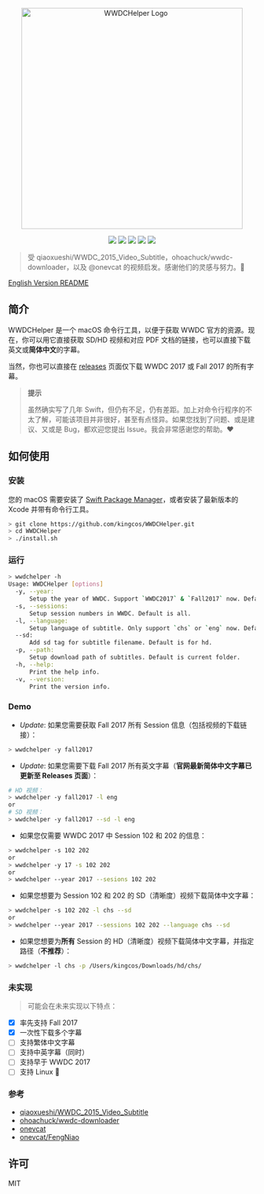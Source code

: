 <p align="center">
<img src="resources/logo.png" alt="WWDCHelper Logo" title="WWDCHelper Logo" width="450">
</p>

<p align="center">
<a href="https://travis-ci.org/kingcos/WWDCHelper"><img src="https://www.travis-ci.org/kingcos/WWDCHelper.svg?branch=master"></a>
<a href="https://codecov.io/gh/kingcos/WWDCHelper"><img src="https://codecov.io/gh/kingcos/WWDCHelper/branch/master/graph/badge.svg"></a>
<img src="https://img.shields.io/badge/Swift-4.1-orange.svg">
<img src="https://img.shields.io/badge/Platform-macOS-red.svg">
<img src="https://img.shields.io/badge/License-MIT-blue.svg">
</p>

> 受 qiaoxueshi/WWDC_2015_Video_Subtitle，ohoachuck/wwdc-downloader，以及 @onevcat 的视频启发。感谢他们的灵感与努力。👏

[English Version README](README.md)

## 简介

WWDCHelper 是一个 macOS 命令行工具，以便于获取 WWDC 官方的资源。现在，你可以用它直接获取 SD/HD 视频和对应 PDF 文档的链接，也可以直接下载英文或**简体中文**的字幕。

当然，你也可以直接在 [releases](https://github.com/kingcos/WWDCHelper/releases) 页面仅下载 WWDC 2017 或 Fall 2017 的所有字幕。

> **提示**
> 
> 虽然确实写了几年 Swift，但仍有不足，仍有差距。加上对命令行程序的不太了解，可能该项目并非很好，甚至有点怪异。如果您找到了问题、或是建议、又或是 Bug，都欢迎您提出 Issue。我会非常感谢您的帮助。❤️

## 如何使用

### 安装

您的 macOS 需要安装了 [Swift Package Manager](https://swift.org/package-manager/)，或者安装了最新版本的 Xcode 并带有命令行工具。

```sh
> git clone https://github.com/kingcos/WWDCHelper.git
> cd WWDCHelper
> ./install.sh
```

### 运行

```sh
> wwdchelper -h
Usage: WWDCHelper [options]
  -y, --year:
      Setup the year of WWDC. Support `WWDC2017` & `Fall2017` now. Default is WWDC 2017.
  -s, --sessions:
      Setup session numbers in WWDC. Default is all.
  -l, --language:
      Setup language of subtitle. Only support `chs` or `eng` now. Default is Simplified Chinese.
  --sd:
      Add sd tag for subtitle filename. Default is for hd.
  -p, --path:
      Setup download path of subtitles. Default is current folder.
  -h, --help:
      Print the help info.
  -v, --version:
      Print the version info.
```

### Demo

- *Update*: 如果您需要获取 Fall 2017 所有 Session 信息（包括视频的下载链接）：

```sh
> wwdchelper -y fall2017
```

- *Update*: 如果您需要下载 Fall 2017 所有英文字幕（**官网最新简体中文字幕已更新至 Releases 页面**）：

```sh
# HD 视频：
> wwdchelper -y fall2017 -l eng
or
# SD 视频：
> wwdchelper -y fall2017 --sd -l eng
```

- 如果您仅需要 WWDC 2017 中 Session 102 和 202 的信息：

```sh
> wwdchelper -s 102 202
or
> wwdchelper -y 17 -s 102 202
or
> wwdchelper --year 2017 --sesions 102 202
```

- 如果您想要为 Session 102 和 202 的 SD（清晰度）视频下载简体中文字幕：

```sh
> wwdchelper -s 102 202 -l chs --sd
or
> wwdchelper --year 2017 --sessions 102 202 --language chs --sd
```

- 如果您想要为**所有** Session 的 HD（清晰度）视频下载简体中文字幕，并指定路径（**不推荐**）：

```sh
> wwdchelper -l chs -p /Users/kingcos/Downloads/hd/chs/
```

### 未实现

> 可能会在未来实现以下特点：

- [x] 率先支持 Fall 2017
- [x] 一次性下载多个字幕
- [ ] 支持繁体中文字幕
- [ ] 支持中英字幕（同时）
- [ ] 支持早于 WWDC 2017
- [ ] 支持 Linux 🐧

### 参考

- [qiaoxueshi/WWDC_2015_Video_Subtitle](https://github.com/qiaoxueshi/WWDC_2015_Video_Subtitle)
- [ohoachuck/wwdc-downloader](https://github.com/ohoachuck/wwdc-downloader)
- [onevcat](https://github.com/onevcat)
- [onevcat/FengNiao](https://github.com/onevcat/FengNiao)

## 许可

MIT
